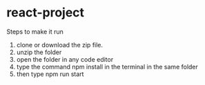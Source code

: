 # react-project

Steps to make it run
1. clone or download the zip file.
2. unzip the folder
3. open the folder in any code editor
4. type the command npm install in the terminal in the same folder
5. then type npm run start
